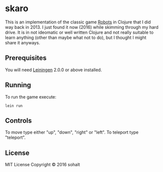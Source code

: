 # skaro

This is an implementation of the classic game [Robots](https://en.wikipedia.org/wiki/Robots_%28computer_game%29) in Clojure that I did way back in 2013.
I just found it now (2016) while skimming through my hard drive.
It is in not ideomatic or well written Clojure and not really suitable to learn anything (other than maybe what not to do), but I thought I might share it anyways.

## Prerequisites

You will need [Leiningen][] 2.0.0 or above installed.

[leiningen]: https://github.com/technomancy/leiningen

## Running

To run the game execute:

    lein run

## Controls

To move type either "up", "down", "right" or "left".
To teleport type "teleport".

## License

MIT License
Copyright © 2016 sohalt
